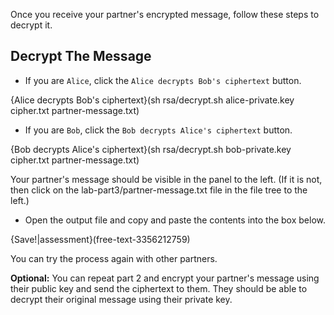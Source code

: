 Once you receive your partner's encrypted message, follow these steps to decrypt it.

## Decrypt The Message

- If you are ```Alice```, click the ```Alice decrypts Bob's ciphertext``` button.

{Alice decrypts Bob's ciphertext}(sh rsa/decrypt.sh alice-private.key cipher.txt partner-message.txt)

- If you are ```Bob```, click the ```Bob decrypts Alice's ciphertext``` button.

{Bob decrypts Alice's ciphertext}(sh rsa/decrypt.sh bob-private.key cipher.txt partner-message.txt)

Your partner's message should be visible in the panel to the left. (If it is not, then click on the lab-part3/partner-message.txt file in the file tree to the left.)

 - Open the output file and copy and paste the contents into the box below.

{Save!|assessment}(free-text-3356212759)

You can try the process again with other partners.

**Optional:** You can repeat part 2 and encrypt your partner's message using their public key and send the ciphertext to them. They should be able to decrypt their original message using their private key.
